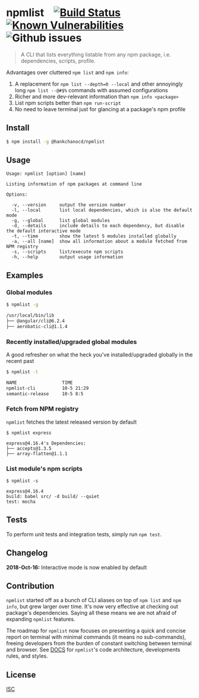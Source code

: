 # npmlist  &nbsp;&nbsp;  [![Build Status](https://travis-ci.org/hankchanocd/npmlist.svg?branch=master)](https://travis-ci.org/hankchanocd/npmlist)  [![Known Vulnerabilities](https://snyk.io/test/github/hankchanocd/npmlist/badge.svg?targetFile=package.json)](https://snyk.io/test/github/hankchanocd/npmlist?targetFile=package.json)  ![Github issues](https://img.shields.io/github/issues/hankchanocd/npmlist.svg)

> A CLI that lists everything listable from any npm package, i.e. dependencies, scripts, profile.

Advantages over cluttered ```npm list``` and ```npm info```:

1. A replacement for ```npm list --depth=0 --local``` and other annoyingly long ```npm list --@#$%``` commands with assumed configurations
2. Richer and more dev-relevant information than ```npm info <package>```
3. List npm scripts better than ```npm run-script```
4. No need to leave terminal just for glancing at a package's npm profile

## Install

```bash
$ npm install -g @hankchanocd/npmlist
```

## Usage

```
Usage: npmlist [option] [name]

Listing information of npm packages at command line

Options:

  -v, --version     output the version number
  -l, --local       list local dependencies, which is also the default mode
  -g, --global      list global modules
  -d, --details     include details to each dependency, but disable the default interactive mode
  -t, --time        show the latest 5 modules installed globally
  -a, --all [name]  show all information about a module fetched from NPM registry
  -s, --scripts     list/execute npm scripts
  -h, --help        output usage information
```

## Examples

### Global modules

```bash
$ npmlist -g

/usr/local/bin/lib
├── @angular/cli@6.2.4
├── aerobatic-cli@1.1.4
```

### Recently installed/upgraded global modules

A good refresher on what the heck you've installed/upgraded globally in the recent past

```bash
$ npmlist -t

NAME                 TIME
npmlist-cli          10-5 21:29
semantic-release     10-5 8:5
```

### Fetch from NPM registry

`npmlist` fetches the latest released version by default

```
$ npmlist express

express@4.16.4's Dependencies:
├── accepts@1.3.5
├── array-flatten@1.1.1
```

### List module's npm scripts

```
$ npmlist -s

express@4.16.4
build: babel src/ -d build/ --quiet
test: mocha
```

## Tests

To perform unit tests and integration tests, simply run ```npm test```.

## Changelog

**2018-Oct-16:** Interactive mode is now enabled by default

## Contribution

```npmlist``` started off as a bunch of CLI aliases on top of ```npm list``` and ```npm info```, but grew larger over time. It's now very effective at checking out package's dependencies. Saying all these means we are not afraid of expanding ```npmlist``` features.

The roadmap for ```npmlist``` now focuses on presenting a quick and concise report on terminal with minimal commands (it means no sub-commands), freeing developers from the burden of constant switching between terminal and browser. See [DOCS](./DOCS.md) for ```npmlist```'s code architecture, developments rules, and styles.

## License

[ISC](./LICENSE.md)

